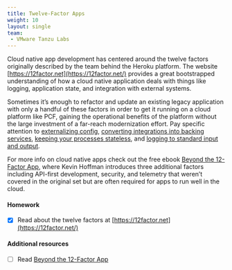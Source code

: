 ```yaml
---
title: Twelve-Factor Apps
weight: 10
layout: single
team:
 - VMware Tanzu Labs
---
```


Cloud native app development has centered around the twelve factors originally described by the team behind the Heroku platform. The website [https://12factor.net](https://12factor.net/) provides a great bootstrapped understanding of how a cloud native application deals with things like logging, application state, and integration with external systems.

Sometimes it’s enough to refactor and update an existing legacy application with only a handful of these factors in order to get it running on a cloud platform like PCF, gaining the operational benefits of the platform without the large investment of a far-reach modernization effort. Pay specific attention to [externalizing config](https://12factor.net/config), [converting integrations into backing services](https://12factor.net/backing-services), [keeping your processes stateless](https://12factor.net/processes), and [logging to standard input and output](https://12factor.net/logs).


For more info on cloud native apps check out the free ebook [Beyond the 12-Factor App](https://content.pivotal.io/ebooks/beyond-the-12-factor-app), where Kevin Hoffman introduces three additional factors including API-first development, security, and telemetry that weren’t covered in the original set but are often required for apps to run well in the cloud.


#### Homework

- [x] Read about the twelve factors at [https://12factor.net](https://12factor.net/) 

#### Additional resources

- [ ] Read [Beyond the 12-Factor App](https://content.pivotal.io/ebooks/beyond-the-12-factor-app) 

